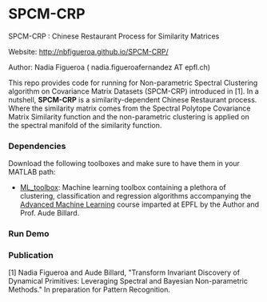 # SPCM-CRP
SPCM-CRP : Chinese Restaurant Process for Similarity Matrices

Website: http://nbfigueroa.github.io/SPCM-CRP/ 

Author: Nadia Figueroa ( nadia.figueroafernandez AT epfl.ch)

This repo provides code for running for Non-parametric Spectral Clustering algorithm on Covariance Matrix Datasets (SPCM-CRP) introduced in [1]. In a nutshell, **SPCM-CRP** is a similarity-dependent Chinese Restaurant process. Where the similarity matrix comes from the Spectral Polytope Covariance Matrix Similarity function and the non-parametric clustering is applied on the spectral manifold of the similarity function.

### Dependencies
Download the following toolboxes and make sure to have them in your MATLAB path:
- [ML_toolbox](): Machine learning toolbox containing a plethora of clustering, classification and regression algorithms accompanying the [Advanced Machine Learning]() course imparted at EPFL by the Author and Prof. Aude Billard.


### Run Demo


### Publication
[1] Nadia Figueroa and Aude Billard, "Transform Invariant Discovery of Dynamical Primitives: Leveraging Spectral and Bayesian Non-parametric Methods." In preparation for Pattern Recognition.
